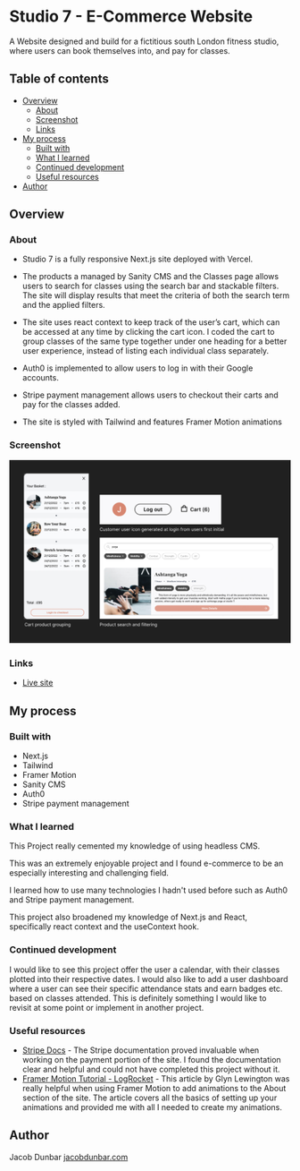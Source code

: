 # Studio 7 - E-Commerce Website

A Website designed and build for a fictitious south London fitness studio, where users can book themselves into, and pay for classes.

## Table of contents

- [Overview](#overview)
  - [About](#about)
  - [Screenshot](#screenshot)
  - [Links](#links)
- [My process](#my-process)
  - [Built with](#built-with)
  - [What I learned](#what-i-learned)
  - [Continued development](#continued-development)
  - [Useful resources](#useful-resources)
- [Author](#author)

## Overview

### About

- Studio 7 is a fully responsive Next.js site deployed with Vercel. 

- The products a managed by Sanity CMS and the Classes page allows users to search for classes using the search bar and stackable filters. The site will display results that meet the criteria of both the search term and the applied filters. 

- The site uses react context to keep track of the user’s cart, which can be accessed at any time by clicking the cart icon. I coded the cart to group classes of the same type together under one heading for a better user experience, instead of listing each individual class separately.

- Auth0 is implemented to allow users to log in with their Google accounts.

- Stripe payment management allows users to checkout their carts and pay for the classes added. 

- The site is styled with Tailwind and features Framer Motion animations

### Screenshot

![](./screenshot.jpg)

### Links

- [Live site](https://www.studio-7.net/)

## My process

### Built with

- Next.js
- Tailwind
- Framer Motion
- Sanity CMS
- Auth0
- Stripe payment management

### What I learned

This Project really cemented my knowledge of using headless CMS.

This was an extremely enjoyable project and I found e-commerce to be an especially interesting and challenging field. 

I learned how to use many technologies I hadn't used before such as Auth0 and Stripe payment management.

This project also broadened my knowledge of Next.js and React, specifically react context and the useContext hook.

### Continued development

I would like to see this project offer the user a calendar, with their classes plotted into their respective dates. I would also like to add a user dashboard where a user can see their specific attendance stats and earn badges etc. based on classes attended. This is definitely something I would like to revisit at some point or implement in another project.

### Useful resources

- [Stripe Docs](https://stripe.com/docs) - The Stripe documentation proved invaluable when working on the payment portion of the site. I found the documentation clear and helpful and could not have completed this project without it. 
- [Framer Motion Tutorial - LogRocket](https://blog.logrocket.com/framer-motion-tutorial/) - This article by Glyn Lewington was really helpful when using Framer Motion to add animations to the About section of the site. The article covers all the basics of setting up your animations and provided me with all I needed to create my animations.

## Author

Jacob Dunbar
[jacobdunbar.com](https://www.jacobdunbar.com)
